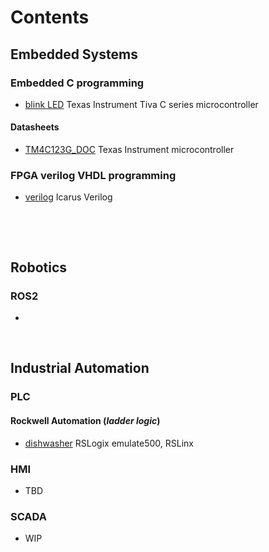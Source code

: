 # Contents

## Embedded Systems

### Embedded C programming

* [blink LED](Tiva%20C%20series) Texas Instrument Tiva C series microcontroller
<!-- * [Calculator](PlatformIO/Projects/Calculator/) VScode extension PlatformIO -->

#### Datasheets 

* [TM4C123G_DOC](Datasheets/TM4C123G_DOC) Texas Instrument microcontroller

### FPGA verilog VHDL programming

* [verilog](VERILOG) Icarus Verilog

&nbsp;

&nbsp;

## Robotics

### ROS2

*

&nbsp;

## Industrial Automation

### PLC 

#### Rockwell Automation (*ladder logic*)

* [dishwasher](PLC_project/dishwash/) RSLogix emulate500, RSLinx

### HMI

* TBD

### SCADA

* WIP
